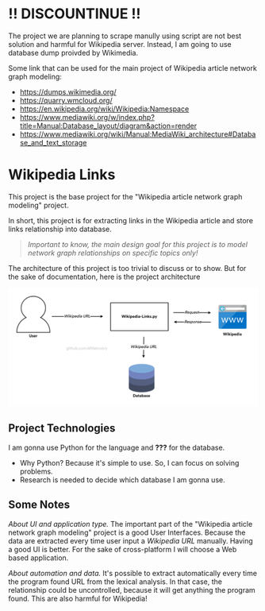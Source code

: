 # !! DISCOUNTINUE !!
The project we are planning to scrape manully using script are not best solution and harmful for Wikipedia server. Instead, I am going to use database dump proivded by Wikimedia.

Some link that can be used for the main project of Wikipedia article network graph modeling:
- https://dumps.wikimedia.org/
- https://quarry.wmcloud.org/
- https://en.wikipedia.org/wiki/Wikipedia:Namespace
- https://www.mediawiki.org/w/index.php?title=Manual:Database_layout/diagram&action=render
- https://www.mediawiki.org/wiki/Manual:MediaWiki_architecture#Database_and_text_storage

# Wikipedia Links

This project is the base project for the "Wikipedia article network graph modeling" project.

In short, this project is for extracting links in the Wikipedia article and store links relationship into database. 

> *Important to know, the main design goal for this project is to model network graph relationships on specific topics only!*

The architecture of this project is too trivial to discuss or to show. But for the sake of documentation, here is the project architecture

![Project Architecture](Wikipedia-Links-Arch.png)

## Project Technologies
I am gonna use Python for the language and **???** for the database.

- Why Python? Because it's simple to use. So, I can focus on solving problems.
- Research is needed to decide which database I am gonna use.

## Some Notes
*About UI and application type.* The important part of the "Wikipedia article network graph modeling" project is a good User Interfaces. Because the data are extracted every time user input a *Wikipedia URL* manually. Having a good UI is better. For the sake of cross-platform I will choose a Web based application.

*About automation and data.* It's possible to extract automatically every time the program found URL from the lexical analysis. In that case, the relationship could be uncontrolled, because it will get anything the program found. This are also harmful for Wikipedia!
